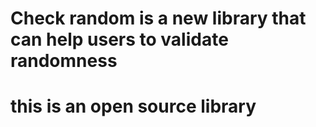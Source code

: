 # Check random is a new library that can help users to validate randomness
# this is an open source library
